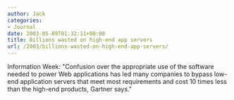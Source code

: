 ```yaml
---
author: Jack
categories:
- Journal
date: 2003-05-09T01:32:11+00:00
title: Billions wasted on high-end app servers
url: /2003/billions-wasted-on-high-end-app-servers/
---
```


Information Week: "Confusion over the appropriate use of the software needed to power Web applications has led many companies to bypass low-end application servers that meet most requirements and cost 10 times less than the high-end products, Gartner says."